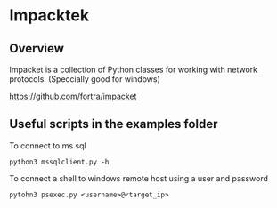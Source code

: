 # Impacktek

## Overview

Impacket is a collection of Python classes for working with network protocols. (Speccially good for windows)

https://github.com/fortra/impacket


## Useful scripts in the examples folder

To connect to ms sql

	python3 mssqlclient.py -h

To connect a shell to windows remote host using a user and password

	pytohn3 psexec.py <username>@<target_ip>